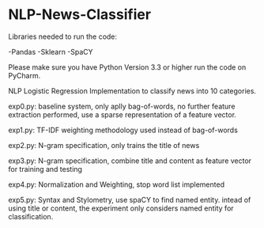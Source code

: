 # NLP-News-Classifier

Libraries needed to run the code: 
        
-Pandas
-Sklearn
-SpaCY

Please make sure you have Python Version 3.3 or higher run the code on PyCharm.

NLP Logistic Regression Implementation to classify news into 10 categories.

exp0.py: baseline system, only aplly bag-of-words, no further feature extraction performed, use a sparse representation of a feature vector.

exp1.py: TF-IDF weighting methodology used instead of bag-of-words

exp2.py: N-gram specification, only trains the title of news

exp3.py: N-gram specification, combine title and content as feature vector for training and testing

exp4.py: Normalization and Weighting, stop word list implemented

exp5.py: Syntax and Stylometry, use spaCY to find named entity. intead of using title or content, the experiment only considers named entity for classification.
